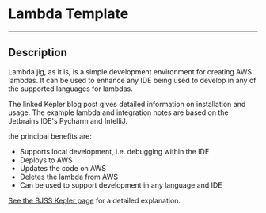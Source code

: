 # Lambda Template

---

## Description

Lambda jig, as it is, is a simple development environment for creating 
AWS lambdas. It can be used to enhance any IDE being used to develop in 
any of the supported languages for lambdas.

The linked Kepler blog post gives detailed information on installation 
and usage. The example lambda and integration notes are based on the 
Jetbrains IDE's Pycharm and IntelliJ. 

the principal benefits are:

* Supports local development, i.e. debugging within the IDE
* Deploys to AWS
* Updates the code on AWS 
* Deletes the lambda from AWS
* Can be used to support development in any language and IDE

[See the BJSS Kepler page](https://kepler.bjss.com/display/~Bradley.Atkins/AWS+Lambdas)
for a detailed explanation.